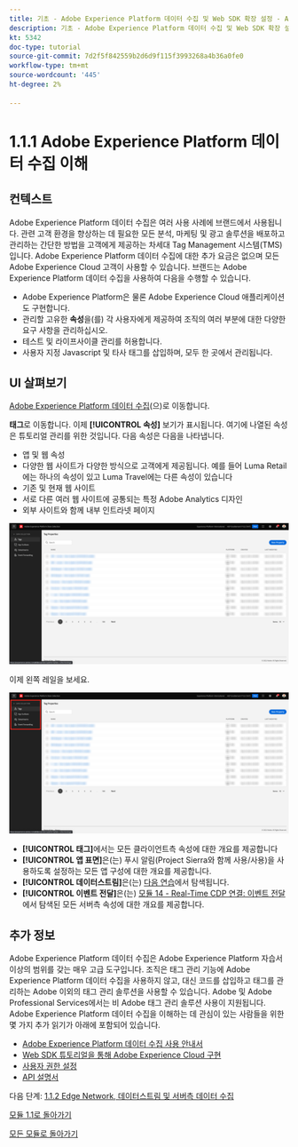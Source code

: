```yaml
---
title: 기초 - Adobe Experience Platform 데이터 수집 및 Web SDK 확장 설정 - Adobe Experience Platform 데이터 수집 설명
description: 기초 - Adobe Experience Platform 데이터 수집 및 Web SDK 확장 설정 - Adobe Experience Platform 데이터 수집 설명
kt: 5342
doc-type: tutorial
source-git-commit: 7d2f5f842559b2d6d9f115f3993268a4b36a0fe0
workflow-type: tm+mt
source-wordcount: '445'
ht-degree: 2%

---
```


# 1.1.1 Adobe Experience Platform 데이터 수집 이해

## 컨텍스트

Adobe Experience Platform 데이터 수집은 여러 사용 사례에 브랜드에서 사용됩니다. 관련 고객 환경을 향상하는 데 필요한 모든 분석, 마케팅 및 광고 솔루션을 배포하고 관리하는 간단한 방법을 고객에게 제공하는 차세대 Tag Management 시스템(TMS)입니다. Adobe Experience Platform 데이터 수집에 대한 추가 요금은 없으며 모든 Adobe Experience Cloud 고객이 사용할 수 있습니다. 브랜드는 Adobe Experience Platform 데이터 수집을 사용하여 다음을 수행할 수 있습니다.

- Adobe Experience Platform은 물론 Adobe Experience Cloud 애플리케이션도 구현합니다.
- 관리할 고유한 **속성**&#x200B;을(를) 각 사용자에게 제공하여 조직의 여러 부분에 대한 다양한 요구 사항을 관리하십시오.
- 테스트 및 라이프사이클 관리를 허용합니다.
- 사용자 지정 Javascript 및 타사 태그를 삽입하며, 모두 한 곳에서 관리됩니다.

## UI 살펴보기

[Adobe Experience Platform 데이터 수집](https://experience.adobe.com/#/data-collection/)(으)로 이동합니다.

**태그**&#x200B;로 이동합니다. 이제 **[!UICONTROL 속성]** 보기가 표시됩니다. 여기에 나열된 속성은 튜토리얼 관리를 위한 것입니다. 다음 속성은 다음을 나타냅니다.

- 앱 및 웹 속성
- 다양한 웹 사이트가 다양한 방식으로 고객에게 제공됩니다. 예를 들어 Luma Retail에는 하나의 속성이 있고 Luma Travel에는 다른 속성이 있습니다
- 기존 및 현재 웹 사이트
- 서로 다른 여러 웹 사이트에 공통되는 특정 Adobe Analytics 디자인
- 외부 사이트와 함께 내부 인트라넷 페이지

![시작 속성 보기](./images/launch1.png)

이제 왼쪽 레일을 보세요.

![왼쪽 레일 시작](./images/launch2.png)

- **[!UICONTROL 태그]**&#x200B;에서는 모든 클라이언트측 속성에 대한 개요를 제공합니다
- **[!UICONTROL 앱 표면]**&#x200B;은(는) 푸시 알림(Project Sierra와 함께 사용/사용)을 사용하도록 설정하는 모든 앱 구성에 대한 개요를 제공합니다.
- **[!UICONTROL 데이터스트림]**&#x200B;은(는) [다음 연습](./ex2.md)에서 탐색됩니다.
- **[!UICONTROL 이벤트 전달]**&#x200B;은(는) [모듈 14 - Real-Time CDP 연결: 이벤트 전달](./../../../modules/rtcdp-b2c/module2.5/aep-data-collection-ssf.md)에서 탐색된 모든 서버측 속성에 대한 개요를 제공합니다.

## 추가 정보

Adobe Experience Platform 데이터 수집은 Adobe Experience Platform 자습서 이상의 범위를 갖는 매우 고급 도구입니다. 조직은 태그 관리 기능에 Adobe Experience Platform 데이터 수집을 사용하지 않고, 대신 코드를 삽입하고 태그를 관리하는 Adobe 이외의 태그 관리 솔루션을 사용할 수 있습니다. Adobe 및 Adobe Professional Services에서는 비 Adobe 태그 관리 솔루션 사용이 지원됩니다.
Adobe Experience Platform 데이터 수집을 이해하는 데 관심이 있는 사람들을 위한 몇 가지 추가 읽기가 아래에 포함되어 있습니다.

- [Adobe Experience Platform 데이터 수집 사용 안내서](https://experienceleague.adobe.com/docs/experience-platform/tags/home.html)
- [Web SDK 튜토리얼을 통해 Adobe Experience Cloud 구현](https://experienceleague.adobe.com/docs/platform-learn/implement-web-sdk/overview.html?lang=ko-KR)
- [사용자 권한 설정](https://experienceleague.adobe.com/docs/experience-platform/tags/admin/user-permissions.html)
- [API 설명서](https://developer.adobelaunch.com/api/)

다음 단계: [1.1.2 Edge Network, 데이터스트림 및 서버측 데이터 수집](./ex2.md)

[모듈 1.1로 돌아가기](./data-ingestion-launch-web-sdk.md)

[모든 모듈로 돌아가기](./../../../overview.md)
